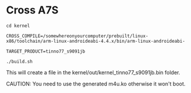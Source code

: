 Cross A7S
=========

    cd kernel
    
    CROSS_COMPILE=/somewhereonyourcomputer/prebuilt/linux-x86/toolchain/arm-linux-androideabi-4.4.x/bin/arm-linux-androideabi-
    
    TARGET_PRODUCT=tinno77_s9091jb
    
    ./build.sh

This will create a file in the kernel/out/kernel_tinno77_s9091jb.bin folder. 

CAUTION: You need to use the generated m4u.ko otherwise it won't boot.

